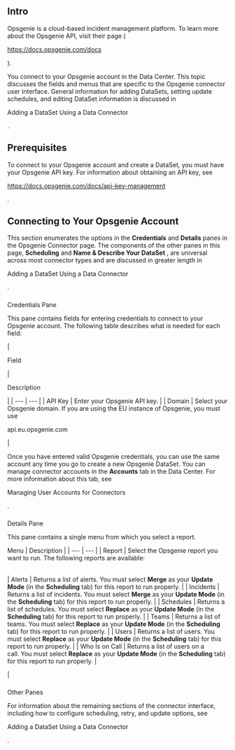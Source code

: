

Intro
-------

Opsgenie is a cloud-based incident management platform. To learn more about the Opsgenie API, visit their page (

https://docs.opsgenie.com/docs

).


 You connect to your Opsgenie account in the Data Center. This topic discusses the fields and menus that are specific to the Opsgenie connector user interface. General information for adding DataSets, setting update schedules, and editing DataSet information is discussed in

Adding a DataSet Using a Data Connector

.


 Prerequisites
---------------

To connect to your Opsgenie account and create a DataSet, you must have your Opsgenie API key. For information about obtaining an API key, see

https://docs.opsgenie.com/docs/api-key-management

.


 Connecting to Your Opsgenie Account
-------------------------------------


 This section enumerates the options in the
 **Credentials**
 and
 **Details**
 panes in the Opsgenie Connector page. The components of the other panes in this page,
 **Scheduling**
 and
 **Name & Describe Your DataSet**
 , are universal across most connector types and are discussed in greater length in

Adding a DataSet Using a Data Connector

.


###

Credentials Pane


 This pane contains fields for entering credentials to connect to your Opsgenie account. The following table describes what is needed for each field:


|

Field

|

Description

|
| --- | --- |
|
 API Key
  |
 Enter your Opsgenie API key.
  |
|
 Domain
  |
 Select your Opsgenie domain. If you are using the EU instance of Opsgenie, you must use

api.eu.opsgenie.com

|


 Once you have entered valid Opsgenie credentials, you can use the same account any time you go to create a new Opsgenie DataSet. You can manage connector accounts in the
 **Accounts**
 tab in the Data Center. For more information about this tab, see

Managing User Accounts for Connectors

.


###
 Details Pane

This pane contains a single menu from which you select a report.


 Menu
  |
 Description
  |
| --- | --- |
|
 Report
  |
 Select the Opsgenie report you want to run. The following reports are available:


|  |  |
| --- | --- |
|
 Alerts
  |
 Returns a list of alerts. You must select
 **Merge**
 as your
 **Update Mode**
 (in the
 **Scheduling**
 tab) for this report to run properly.
  |
|
 Incidents
  |
 Returns a list of incidents. You must select
 **Merge**
 as your
 **Update Mode**
 (in the
 **Scheduling**
 tab) for this report to run properly.
  |
|
 Schedules
  |
 Returns a list of schedules. You must select
 **Replace**
 as your
 **Update Mode**
 (in the
 **Scheduling**
 tab) for this report to run properly.
  |
|
 Teams
  |
 Returns a list of teams. You must select
 **Replace**
 as your
 **Update Mode**
 (in the
 **Scheduling**
 tab) for this report to run properly.
  |
|
 Users
  |
 Returns a list of users. You must select
 **Replace**
 as your
 **Update Mode**
 (in the
 **Scheduling**
 tab) for this report to run properly.
  |
|
 Who Is on Call
  |
 Returns a list of users on a call. You must select
 **Replace**
 as your
 **Update Mode**
 (in the
 **Scheduling**
 tab) for this report to run properly.
  |

|


###
 Other Panes

For information about the remaining sections of the connector interface, including how to configure scheduling, retry, and update options, see

Adding a DataSet Using a Data Connector

.

